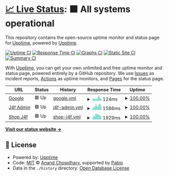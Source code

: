 # [📈 Live Status](https://upptime.github.io/upptime): <!--live status--> **🟩 All systems operational**

This repository contains the open-source uptime monitor and status page for [Upptime](https://upptime.js.org), powered by [Upptime](https://github.com/upptime/upptime).

[![Uptime CI](https://github.com/trungtrandb/upptime/workflows/Uptime%20CI/badge.svg)](https://github.com/trungtrandb/upptime/actions?query=workflow%3A%22Uptime+CI%22)
[![Response Time CI](https://github.com/trungtrandb/upptime/workflows/Response%20Time%20CI/badge.svg)](https://github.com/trungtrandb/upptime/actions?query=workflow%3A%22Response+Time+CI%22)
[![Graphs CI](https://github.com/trungtrandb/upptime/workflows/Graphs%20CI/badge.svg)](https://github.com/trungtrandb/upptime/actions?query=workflow%3A%22Graphs+CI%22)
[![Static Site CI](https://github.com/trungtrandb/upptime/workflows/Static%20Site%20CI/badge.svg)](https://github.com/trungtrandb/upptime/actions?query=workflow%3A%22Static+Site+CI%22)
[![Summary CI](https://github.com/trungtrandb/upptime/workflows/Summary%20CI/badge.svg)](https://github.com/trungtrandb/upptime/actions?query=workflow%3A%22Summary+CI%22)

With [Upptime](https://upptime.js.org), you can get your own unlimited and free uptime monitor and status page, powered entirely by a GitHub repository. We use [Issues](https://github.com/upptime/upptime/issues) as incident reports, [Actions](https://github.com/trungtrandb/upptime/actions) as uptime monitors, and [Pages](https://upptime.github.io/upptime) for the status page.

<!--start: status pages-->
<!-- This summary is generated by Upptime (https://github.com/upptime/upptime) -->
<!-- Do not edit this manually, your changes will be overwritten -->
<!-- prettier-ignore -->
| URL | Status | History | Response Time | Uptime |
| --- | ------ | ------- | ------------- | ------ |
| <img alt="" src="https://icons.duckduckgo.com/ip3/www.google.com.ico" height="13"> [Google](https://www.google.com) | 🟩 Up | [google.yml](https://github.com/trungtrandb/uptime/commits/HEAD/history/google.yml) | <details><summary><img alt="Response time graph" src="./graphs/google/response-time-week.png" height="20"> 124ms</summary><br><a href="https://trungtrandb.github.io/uptime/history/google"><img alt="Response time 136" src="https://img.shields.io/endpoint?url=https%3A%2F%2Fraw.githubusercontent.com%2Ftrungtrandb%2Fuptime%2FHEAD%2Fapi%2Fgoogle%2Fresponse-time.json"></a><br><a href="https://trungtrandb.github.io/uptime/history/google"><img alt="24-hour response time 93" src="https://img.shields.io/endpoint?url=https%3A%2F%2Fraw.githubusercontent.com%2Ftrungtrandb%2Fuptime%2FHEAD%2Fapi%2Fgoogle%2Fresponse-time-day.json"></a><br><a href="https://trungtrandb.github.io/uptime/history/google"><img alt="7-day response time 124" src="https://img.shields.io/endpoint?url=https%3A%2F%2Fraw.githubusercontent.com%2Ftrungtrandb%2Fuptime%2FHEAD%2Fapi%2Fgoogle%2Fresponse-time-week.json"></a><br><a href="https://trungtrandb.github.io/uptime/history/google"><img alt="30-day response time 136" src="https://img.shields.io/endpoint?url=https%3A%2F%2Fraw.githubusercontent.com%2Ftrungtrandb%2Fuptime%2FHEAD%2Fapi%2Fgoogle%2Fresponse-time-month.json"></a><br><a href="https://trungtrandb.github.io/uptime/history/google"><img alt="1-year response time 136" src="https://img.shields.io/endpoint?url=https%3A%2F%2Fraw.githubusercontent.com%2Ftrungtrandb%2Fuptime%2FHEAD%2Fapi%2Fgoogle%2Fresponse-time-year.json"></a></details> | <details><summary><a href="https://trungtrandb.github.io/uptime/history/google">100.00%</a></summary><a href="https://trungtrandb.github.io/uptime/history/google"><img alt="All-time uptime 100.00%" src="https://img.shields.io/endpoint?url=https%3A%2F%2Fraw.githubusercontent.com%2Ftrungtrandb%2Fuptime%2FHEAD%2Fapi%2Fgoogle%2Fuptime.json"></a><br><a href="https://trungtrandb.github.io/uptime/history/google"><img alt="24-hour uptime 100.00%" src="https://img.shields.io/endpoint?url=https%3A%2F%2Fraw.githubusercontent.com%2Ftrungtrandb%2Fuptime%2FHEAD%2Fapi%2Fgoogle%2Fuptime-day.json"></a><br><a href="https://trungtrandb.github.io/uptime/history/google"><img alt="7-day uptime 100.00%" src="https://img.shields.io/endpoint?url=https%3A%2F%2Fraw.githubusercontent.com%2Ftrungtrandb%2Fuptime%2FHEAD%2Fapi%2Fgoogle%2Fuptime-week.json"></a><br><a href="https://trungtrandb.github.io/uptime/history/google"><img alt="30-day uptime 100.00%" src="https://img.shields.io/endpoint?url=https%3A%2F%2Fraw.githubusercontent.com%2Ftrungtrandb%2Fuptime%2FHEAD%2Fapi%2Fgoogle%2Fuptime-month.json"></a><br><a href="https://trungtrandb.github.io/uptime/history/google"><img alt="1-year uptime 100.00%" src="https://img.shields.io/endpoint?url=https%3A%2F%2Fraw.githubusercontent.com%2Ftrungtrandb%2Fuptime%2FHEAD%2Fapi%2Fgoogle%2Fuptime-year.json"></a></details>
| <img alt="" src="https://icons.duckduckgo.com/ip3/j4f.io.vn.ico" height="13"> [J4f Admin](https://j4f.io.vn) | 🟩 Up | [j4f-admin.yml](https://github.com/trungtrandb/uptime/commits/HEAD/history/j4f-admin.yml) | <details><summary><img alt="Response time graph" src="./graphs/j4f-admin/response-time-week.png" height="20"> 1586ms</summary><br><a href="https://trungtrandb.github.io/uptime/history/j4f-admin"><img alt="Response time 1834" src="https://img.shields.io/endpoint?url=https%3A%2F%2Fraw.githubusercontent.com%2Ftrungtrandb%2Fuptime%2FHEAD%2Fapi%2Fj4f-admin%2Fresponse-time.json"></a><br><a href="https://trungtrandb.github.io/uptime/history/j4f-admin"><img alt="24-hour response time 1112" src="https://img.shields.io/endpoint?url=https%3A%2F%2Fraw.githubusercontent.com%2Ftrungtrandb%2Fuptime%2FHEAD%2Fapi%2Fj4f-admin%2Fresponse-time-day.json"></a><br><a href="https://trungtrandb.github.io/uptime/history/j4f-admin"><img alt="7-day response time 1586" src="https://img.shields.io/endpoint?url=https%3A%2F%2Fraw.githubusercontent.com%2Ftrungtrandb%2Fuptime%2FHEAD%2Fapi%2Fj4f-admin%2Fresponse-time-week.json"></a><br><a href="https://trungtrandb.github.io/uptime/history/j4f-admin"><img alt="30-day response time 1834" src="https://img.shields.io/endpoint?url=https%3A%2F%2Fraw.githubusercontent.com%2Ftrungtrandb%2Fuptime%2FHEAD%2Fapi%2Fj4f-admin%2Fresponse-time-month.json"></a><br><a href="https://trungtrandb.github.io/uptime/history/j4f-admin"><img alt="1-year response time 1834" src="https://img.shields.io/endpoint?url=https%3A%2F%2Fraw.githubusercontent.com%2Ftrungtrandb%2Fuptime%2FHEAD%2Fapi%2Fj4f-admin%2Fresponse-time-year.json"></a></details> | <details><summary><a href="https://trungtrandb.github.io/uptime/history/j4f-admin">100.00%</a></summary><a href="https://trungtrandb.github.io/uptime/history/j4f-admin"><img alt="All-time uptime 99.81%" src="https://img.shields.io/endpoint?url=https%3A%2F%2Fraw.githubusercontent.com%2Ftrungtrandb%2Fuptime%2FHEAD%2Fapi%2Fj4f-admin%2Fuptime.json"></a><br><a href="https://trungtrandb.github.io/uptime/history/j4f-admin"><img alt="24-hour uptime 100.00%" src="https://img.shields.io/endpoint?url=https%3A%2F%2Fraw.githubusercontent.com%2Ftrungtrandb%2Fuptime%2FHEAD%2Fapi%2Fj4f-admin%2Fuptime-day.json"></a><br><a href="https://trungtrandb.github.io/uptime/history/j4f-admin"><img alt="7-day uptime 100.00%" src="https://img.shields.io/endpoint?url=https%3A%2F%2Fraw.githubusercontent.com%2Ftrungtrandb%2Fuptime%2FHEAD%2Fapi%2Fj4f-admin%2Fuptime-week.json"></a><br><a href="https://trungtrandb.github.io/uptime/history/j4f-admin"><img alt="30-day uptime 99.81%" src="https://img.shields.io/endpoint?url=https%3A%2F%2Fraw.githubusercontent.com%2Ftrungtrandb%2Fuptime%2FHEAD%2Fapi%2Fj4f-admin%2Fuptime-month.json"></a><br><a href="https://trungtrandb.github.io/uptime/history/j4f-admin"><img alt="1-year uptime 99.81%" src="https://img.shields.io/endpoint?url=https%3A%2F%2Fraw.githubusercontent.com%2Ftrungtrandb%2Fuptime%2FHEAD%2Fapi%2Fj4f-admin%2Fuptime-year.json"></a></details>
| <img alt="" src="https://icons.duckduckgo.com/ip3/shop.j4f.io.vn.ico" height="13"> [Shop J4f](https://shop.j4f.io.vn) | 🟩 Up | [shop-j4f.yml](https://github.com/trungtrandb/uptime/commits/HEAD/history/shop-j4f.yml) | <details><summary><img alt="Response time graph" src="./graphs/shop-j4f/response-time-week.png" height="20"> 1929ms</summary><br><a href="https://trungtrandb.github.io/uptime/history/shop-j4f"><img alt="Response time 2213" src="https://img.shields.io/endpoint?url=https%3A%2F%2Fraw.githubusercontent.com%2Ftrungtrandb%2Fuptime%2FHEAD%2Fapi%2Fshop-j4f%2Fresponse-time.json"></a><br><a href="https://trungtrandb.github.io/uptime/history/shop-j4f"><img alt="24-hour response time 1376" src="https://img.shields.io/endpoint?url=https%3A%2F%2Fraw.githubusercontent.com%2Ftrungtrandb%2Fuptime%2FHEAD%2Fapi%2Fshop-j4f%2Fresponse-time-day.json"></a><br><a href="https://trungtrandb.github.io/uptime/history/shop-j4f"><img alt="7-day response time 1929" src="https://img.shields.io/endpoint?url=https%3A%2F%2Fraw.githubusercontent.com%2Ftrungtrandb%2Fuptime%2FHEAD%2Fapi%2Fshop-j4f%2Fresponse-time-week.json"></a><br><a href="https://trungtrandb.github.io/uptime/history/shop-j4f"><img alt="30-day response time 2213" src="https://img.shields.io/endpoint?url=https%3A%2F%2Fraw.githubusercontent.com%2Ftrungtrandb%2Fuptime%2FHEAD%2Fapi%2Fshop-j4f%2Fresponse-time-month.json"></a><br><a href="https://trungtrandb.github.io/uptime/history/shop-j4f"><img alt="1-year response time 2213" src="https://img.shields.io/endpoint?url=https%3A%2F%2Fraw.githubusercontent.com%2Ftrungtrandb%2Fuptime%2FHEAD%2Fapi%2Fshop-j4f%2Fresponse-time-year.json"></a></details> | <details><summary><a href="https://trungtrandb.github.io/uptime/history/shop-j4f">100.00%</a></summary><a href="https://trungtrandb.github.io/uptime/history/shop-j4f"><img alt="All-time uptime 99.87%" src="https://img.shields.io/endpoint?url=https%3A%2F%2Fraw.githubusercontent.com%2Ftrungtrandb%2Fuptime%2FHEAD%2Fapi%2Fshop-j4f%2Fuptime.json"></a><br><a href="https://trungtrandb.github.io/uptime/history/shop-j4f"><img alt="24-hour uptime 100.00%" src="https://img.shields.io/endpoint?url=https%3A%2F%2Fraw.githubusercontent.com%2Ftrungtrandb%2Fuptime%2FHEAD%2Fapi%2Fshop-j4f%2Fuptime-day.json"></a><br><a href="https://trungtrandb.github.io/uptime/history/shop-j4f"><img alt="7-day uptime 100.00%" src="https://img.shields.io/endpoint?url=https%3A%2F%2Fraw.githubusercontent.com%2Ftrungtrandb%2Fuptime%2FHEAD%2Fapi%2Fshop-j4f%2Fuptime-week.json"></a><br><a href="https://trungtrandb.github.io/uptime/history/shop-j4f"><img alt="30-day uptime 99.87%" src="https://img.shields.io/endpoint?url=https%3A%2F%2Fraw.githubusercontent.com%2Ftrungtrandb%2Fuptime%2FHEAD%2Fapi%2Fshop-j4f%2Fuptime-month.json"></a><br><a href="https://trungtrandb.github.io/uptime/history/shop-j4f"><img alt="1-year uptime 99.87%" src="https://img.shields.io/endpoint?url=https%3A%2F%2Fraw.githubusercontent.com%2Ftrungtrandb%2Fuptime%2FHEAD%2Fapi%2Fshop-j4f%2Fuptime-year.json"></a></details>

<!--end: status pages-->

[**Visit our status website →**](https://upptime.github.io/upptime)

## 📄 License

- Powered by: [Upptime](https://github.com/upptime/upptime)
- Code: [MIT](./LICENSE) © [Anand Chowdhary](https://anandchowdhary.com), supported by [Pabio](https://pabio.com)
- Data in the `./history` directory: [Open Database License](https://opendatacommons.org/licenses/odbl/1-0/)
